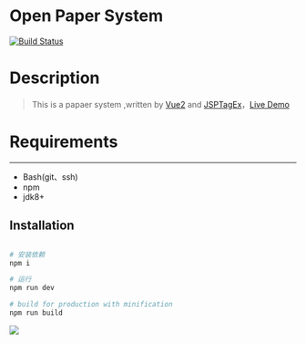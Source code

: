 Open Paper System
=========================
[![Build Status](https://travis-ci.org/meolu/walle-web.svg?branch=master)](https://wx.sumslack.com/)

# Description


> This is a papaer system ,written by [Vue2](https://github.com/vuejs/vue) and  [JSPTagEx](https://github.com/kongshanxuelin/jsptagex)，[Live Demo](https://wx.sumslack.com/)


# Requirements
------------

* Bash(git、ssh)
* npm
* jdk8+

## Installation

``` bash

# 安装依赖
npm i

# 运行
npm run dev

# build for production with minification
npm run build

```

![](http://h5.sumslack.com/222.png)